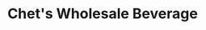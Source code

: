 ---
title: "Chet's Wholesale Beverage"
url: /new-philadelphia/chets-wholesale-beverage/
shop: beverages
---